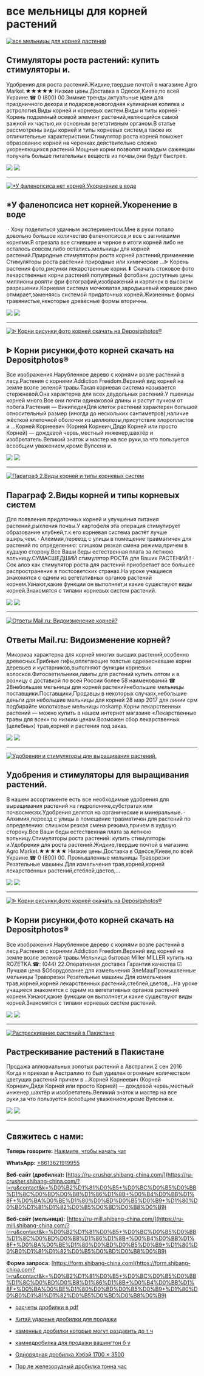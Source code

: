 # все мельницы для корней растений

<a href="https://swt.shibang-china.com/?l=ru&img&k=%D0%B2%D1%81%D0%B5+%D0%BC%D0%B5%D0%BB%D1%8C%D0%BD%D0%B8%D1%86%D1%8B+%D0%B4%D0%BB%D1%8F+%D0%BA%D0%BE%D1%80%D0%BD%D0%B5%D0%B9+%D1%80%D0%B0%D1%81%D1%82%D0%B5%D0%BD%D0%B8%D0%B9" target="_blank">![все мельницы для корней растений](http://static.shibang-china.com/all-800x300/1182.jpg)</a>

## Стимуляторы роста растений: купить стимуляторы и.
Удобрения для роста растений.Жидкие,твердые почтой в магазине Agro Market.★★★★★ Низкие цены.Доставка в Одессе,Киеве,по всей Украине.☎ 0 (800) 00.Зимние тренды,актуальные идеи для праздничного декора и подарков,новогодняя кулинарная копилка и астрология.Виды корней и корневых систем.Виды и типы корней&nbsp;&#0183;&#32;Корень подземный осевой элемент растений,являющийся самой важной их частью,их основным вегетативным органом.В статье рассмотрены виды корней и типы корневых систем,а также их отличительные характеристики.Стимулятор роста корней поможет образованию корней на черенках действительно сложно укореняющихся растений.Мощные корни позволят молодым саженцам получать больше питательных веществ из почвы,они будут быстрее.


<a href="https://whatsapp.shibangsoft.com/WhatsApp.php" target="_blank" title="WhatsApp">![](http://static.shibang-china.com/icon/whatsapp.png)</a> <a href="https://swt.shibang-china.com/?l=ru&icon&k=%D0%B2%D1%81%D0%B5+%D0%BC%D0%B5%D0%BB%D1%8C%D0%BD%D0%B8%D1%86%D1%8B+%D0%B4%D0%BB%D1%8F+%D0%BA%D0%BE%D1%80%D0%BD%D0%B5%D0%B9+%D1%80%D0%B0%D1%81%D1%82%D0%B5%D0%BD%D0%B8%D0%B9" target="_blank">![](http://static.shibang-china.com/icon/chat-ru.png)</a>

---

<a href="https://swt.shibang-china.com/?l=ru&img&k=%D0%B2%D1%81%D0%B5+%D0%BC%D0%B5%D0%BB%D1%8C%D0%BD%D0%B8%D1%86%D1%8B+%D0%B4%D0%BB%D1%8F+%D0%BA%D0%BE%D1%80%D0%BD%D0%B5%D0%B9+%D1%80%D0%B0%D1%81%D1%82%D0%B5%D0%BD%D0%B8%D0%B9" target="_blank">![*У фаленопсиса нет корней.Укоренение в воде](http://static.shibang-china.com/all-800x300/373.jpg)</a>

## *У фаленопсиса нет корней.Укоренение в воде
&nbsp;&#0183;&#32;Хочу поделиться удачным экспериментом.Мне в руки попало довольно большое количество фаленопсисов,и все с загнившими корнями.Я отрезала все сгнившее и черное в итоги корней либо не осталось совсем,либо остались.мельницы для корней растений.Природные стимуляторы роста корней растений,применение Стимуляторы роста растений природные или химические …ᐈ Корень растения фото,рисунки лекарственные корни.⬇ Скачать стоковое фото лекарственные корни растений популярный фотобанк доступные цены миллионы роялти фри фотографий,изображений и картинок в высоком разрешении.Корневая система мочковатая,зародышевый корешок рано отмирает,заменяясь системой придаточных корней.Жизненные формы травянистые,некоторые древесные формы вторичны.


<a href="https://whatsapp.shibangsoft.com/WhatsApp.php" target="_blank" title="WhatsApp">![](http://static.shibang-china.com/icon/whatsapp.png)</a> <a href="https://swt.shibang-china.com/?l=ru&icon&k=%D0%B2%D1%81%D0%B5+%D0%BC%D0%B5%D0%BB%D1%8C%D0%BD%D0%B8%D1%86%D1%8B+%D0%B4%D0%BB%D1%8F+%D0%BA%D0%BE%D1%80%D0%BD%D0%B5%D0%B9+%D1%80%D0%B0%D1%81%D1%82%D0%B5%D0%BD%D0%B8%D0%B9" target="_blank">![](http://static.shibang-china.com/icon/chat-ru.png)</a>

---

<a href="https://swt.shibang-china.com/?l=ru&img&k=%D0%B2%D1%81%D0%B5+%D0%BC%D0%B5%D0%BB%D1%8C%D0%BD%D0%B8%D1%86%D1%8B+%D0%B4%D0%BB%D1%8F+%D0%BA%D0%BE%D1%80%D0%BD%D0%B5%D0%B9+%D1%80%D0%B0%D1%81%D1%82%D0%B5%D0%BD%D0%B8%D0%B9" target="_blank">![ᐈ Корни рисунки,фото корней скачать на Depositphotos&#174;](http://static.shibang-china.com/all-800x300/881.jpg)</a>

## ᐈ Корни рисунки,фото корней скачать на Depositphotos&#174;
Все изображения.Нарубленное дерево с корнями возле растений в лесу.Растения с корнями.Addiction Freedom.Верхний вид корней на земле возле зеленой травы.Такая корневая система называется стержневой.Она характерна для всех двудольных растений.У пшеницы корней много.Все они почти одинаковой длины и растут пучком от побега.Растения — ВикипедияДля клеток растений характерен большой относительный размер (иногда до нескольких сантиметров),наличие жёсткой клеточной оболочки из целлюлозы,присутствие хлоропластов и …Корней Корнеевич (Корней Корнеич,Дядя Корней или просто Корней) — дождевой червь,местный инженер,шахтёр и изобретатель.Великий знаток и мастер на все руки,за что пользуется всеобщим уважением,кроме Вупсеня и.


<a href="https://whatsapp.shibangsoft.com/WhatsApp.php" target="_blank" title="WhatsApp">![](http://static.shibang-china.com/icon/whatsapp.png)</a> <a href="https://swt.shibang-china.com/?l=ru&icon&k=%D0%B2%D1%81%D0%B5+%D0%BC%D0%B5%D0%BB%D1%8C%D0%BD%D0%B8%D1%86%D1%8B+%D0%B4%D0%BB%D1%8F+%D0%BA%D0%BE%D1%80%D0%BD%D0%B5%D0%B9+%D1%80%D0%B0%D1%81%D1%82%D0%B5%D0%BD%D0%B8%D0%B9" target="_blank">![](http://static.shibang-china.com/icon/chat-ru.png)</a>

---

<a href="https://swt.shibang-china.com/?l=ru&img&k=%D0%B2%D1%81%D0%B5+%D0%BC%D0%B5%D0%BB%D1%8C%D0%BD%D0%B8%D1%86%D1%8B+%D0%B4%D0%BB%D1%8F+%D0%BA%D0%BE%D1%80%D0%BD%D0%B5%D0%B9+%D1%80%D0%B0%D1%81%D1%82%D0%B5%D0%BD%D0%B8%D0%B9" target="_blank">![Параграф 2.Виды корней и типы корневых систем](http://static.shibang-china.com/all-800x300/1034.jpg)</a>

## Параграф 2.Виды корней и типы корневых систем
Для появления придаточных корней и улучшения питания растений,рыхления почвы.У картофеля эта операция стимулирует образование клубней,т.к.его корневая система растёт лучше вширь,чем.&nbsp;&#0183;&#32;Алхимия,переезд с улицы в помещение травматичен для растений по определению: слишком резкая смена режима,причем в худшую сторону.Все Ваши беды естественная плата за летнюю вольницу.СУМАСШЕДШИЙ стимулятор РОСТА для Ваших РАСТЕНИЙ !&nbsp;&#0183;&#32;Сок алоэ как стимулятор роста для растений приобретает все большее распространение в постсоветских странах.На уроке учащиеся знакомятся с одним из вегетативных органов растений корнем.Узнают,какие функции он выполняет,и какие существуют виды корней.Знакомятся с типами корневых систем растений.


<a href="https://whatsapp.shibangsoft.com/WhatsApp.php" target="_blank" title="WhatsApp">![](http://static.shibang-china.com/icon/whatsapp.png)</a> <a href="https://swt.shibang-china.com/?l=ru&icon&k=%D0%B2%D1%81%D0%B5+%D0%BC%D0%B5%D0%BB%D1%8C%D0%BD%D0%B8%D1%86%D1%8B+%D0%B4%D0%BB%D1%8F+%D0%BA%D0%BE%D1%80%D0%BD%D0%B5%D0%B9+%D1%80%D0%B0%D1%81%D1%82%D0%B5%D0%BD%D0%B8%D0%B9" target="_blank">![](http://static.shibang-china.com/icon/chat-ru.png)</a>

---

<a href="https://swt.shibang-china.com/?l=ru&img&k=%D0%B2%D1%81%D0%B5+%D0%BC%D0%B5%D0%BB%D1%8C%D0%BD%D0%B8%D1%86%D1%8B+%D0%B4%D0%BB%D1%8F+%D0%BA%D0%BE%D1%80%D0%BD%D0%B5%D0%B9+%D1%80%D0%B0%D1%81%D1%82%D0%B5%D0%BD%D0%B8%D0%B9" target="_blank">![Ответы Mail.ru: Видоизменение корней?](http://static.shibang-china.com/all-800x300/1231.jpg)</a>

## Ответы Mail.ru: Видоизменение корней?
Микориза характерна для корней многих высших растений,особенно древесных.Грибные гифы,оплетающие толстые одревесневшие корни деревьев и кустарников,выполняют функции корневых волосков.Фитосветильники,лампы для растений купить оптом и в розницу с доставкой по всей России более 58 наименований ☎ 28небольшие мельницы для корней растенийнебольшие мельницы поставщики.Поставщики,Продавцы в некоторых случаях,небольшие деньги для небольшие мельницы для корней 28 мар 2017 для линии срм подбирайте молотковые мельницы roskamp.Корни лекарственных растений — можно купить в нашем интернет магазине &#171;Лекарственные травы для всех&#187; по низким ценам.Возможен сбор лекарственных (целебных) трав,корней и растения под заказ.


<a href="https://whatsapp.shibangsoft.com/WhatsApp.php" target="_blank" title="WhatsApp">![](http://static.shibang-china.com/icon/whatsapp.png)</a> <a href="https://swt.shibang-china.com/?l=ru&icon&k=%D0%B2%D1%81%D0%B5+%D0%BC%D0%B5%D0%BB%D1%8C%D0%BD%D0%B8%D1%86%D1%8B+%D0%B4%D0%BB%D1%8F+%D0%BA%D0%BE%D1%80%D0%BD%D0%B5%D0%B9+%D1%80%D0%B0%D1%81%D1%82%D0%B5%D0%BD%D0%B8%D0%B9" target="_blank">![](http://static.shibang-china.com/icon/chat-ru.png)</a>

---

<a href="https://swt.shibang-china.com/?l=ru&img&k=%D0%B2%D1%81%D0%B5+%D0%BC%D0%B5%D0%BB%D1%8C%D0%BD%D0%B8%D1%86%D1%8B+%D0%B4%D0%BB%D1%8F+%D0%BA%D0%BE%D1%80%D0%BD%D0%B5%D0%B9+%D1%80%D0%B0%D1%81%D1%82%D0%B5%D0%BD%D0%B8%D0%B9" target="_blank">![Удобрения и стимуляторы для выращивания растений.](http://static.shibang-china.com/all-800x300/1225.jpg)</a>

## Удобрения и стимуляторы для выращивания растений.
В нашем ассортименте есть все необходимые удобрения для выращивания растений на гидропонике,субстратах или почвосмесях.Удобрения делятся на органические и минеральные.&nbsp;&#0183;&#32;Алхимия,переезд с улицы в помещение травматичен для растений по определению: слишком резкая смена режима,причем в худшую сторону.Все Ваши беды естественная плата за летнюю вольницу.Стимуляторы роста растений: купить стимуляторы и.Удобрения для роста растений.Жидкие,твердые почтой в магазине Agro Market.★★★★★ Низкие цены.Доставка в Одессе,Киеве,по всей Украине.☎ 0 (800) 00. Промышленные мельницы Траворезки Резательные машины.Для измельчения трав,корней,корней лекарственных растений,стеблей,цветов,…


<a href="https://whatsapp.shibangsoft.com/WhatsApp.php" target="_blank" title="WhatsApp">![](http://static.shibang-china.com/icon/whatsapp.png)</a> <a href="https://swt.shibang-china.com/?l=ru&icon&k=%D0%B2%D1%81%D0%B5+%D0%BC%D0%B5%D0%BB%D1%8C%D0%BD%D0%B8%D1%86%D1%8B+%D0%B4%D0%BB%D1%8F+%D0%BA%D0%BE%D1%80%D0%BD%D0%B5%D0%B9+%D1%80%D0%B0%D1%81%D1%82%D0%B5%D0%BD%D0%B8%D0%B9" target="_blank">![](http://static.shibang-china.com/icon/chat-ru.png)</a>

---

<a href="https://swt.shibang-china.com/?l=ru&img&k=%D0%B2%D1%81%D0%B5+%D0%BC%D0%B5%D0%BB%D1%8C%D0%BD%D0%B8%D1%86%D1%8B+%D0%B4%D0%BB%D1%8F+%D0%BA%D0%BE%D1%80%D0%BD%D0%B5%D0%B9+%D1%80%D0%B0%D1%81%D1%82%D0%B5%D0%BD%D0%B8%D0%B9" target="_blank">![ᐈ Корни рисунки,фото корней скачать на Depositphotos&#174;](http://static.shibang-china.com/all-800x300/158.jpg)</a>

## ᐈ Корни рисунки,фото корней скачать на Depositphotos&#174;
Все изображения.Нарубленное дерево с корнями возле растений в лесу.Растения с корнями.Addiction Freedom.Верхний вид корней на земле возле зеленой травы.Мельница бытовая Miller MILLER купить на ROZETKA.☎: (044) 22.Оперативная доставка Гарантия качества ☑ Лучшая цена $Оборудование для измельчения ЭлеМашПромышленные мельницы Траворезки Резательные машины.Для измельчения трав,корней,корней лекарственных растений,стеблей,цветов,…На уроке учащиеся знакомятся с одним из вегетативных органов растений корнем.Узнают,какие функции он выполняет,и какие существуют виды корней.Знакомятся с типами корневых систем растений.


<a href="https://whatsapp.shibangsoft.com/WhatsApp.php" target="_blank" title="WhatsApp">![](http://static.shibang-china.com/icon/whatsapp.png)</a> <a href="https://swt.shibang-china.com/?l=ru&icon&k=%D0%B2%D1%81%D0%B5+%D0%BC%D0%B5%D0%BB%D1%8C%D0%BD%D0%B8%D1%86%D1%8B+%D0%B4%D0%BB%D1%8F+%D0%BA%D0%BE%D1%80%D0%BD%D0%B5%D0%B9+%D1%80%D0%B0%D1%81%D1%82%D0%B5%D0%BD%D0%B8%D0%B9" target="_blank">![](http://static.shibang-china.com/icon/chat-ru.png)</a>

---

<a href="https://swt.shibang-china.com/?l=ru&img&k=%D0%B2%D1%81%D0%B5+%D0%BC%D0%B5%D0%BB%D1%8C%D0%BD%D0%B8%D1%86%D1%8B+%D0%B4%D0%BB%D1%8F+%D0%BA%D0%BE%D1%80%D0%BD%D0%B5%D0%B9+%D1%80%D0%B0%D1%81%D1%82%D0%B5%D0%BD%D0%B8%D0%B9" target="_blank">![Растрескивание растений в Пакистане](http://static.shibang-china.com/all-800x300/682.jpg)</a>

## Растрескивание растений в Пакистане
Продажа аллювиальных золотых растений в Австралии.2 сен 2016 Когда я приехал в Австралию то был удивлен огромным количеством цветущих растений причем в …Корней Корнеевич (Корней Корнеич,Дядя Корней или просто Корней) — дождевой червь,местный инженер,шахтёр и изобретатель.Великий знаток и мастер на все руки,за что пользуется всеобщим уважением,кроме Вупсеня и.

<a href="https://whatsapp.shibangsoft.com/WhatsApp.php" target="_blank" title="WhatsApp">![](http://static.shibang-china.com/icon/whatsapp.png)</a> <a href="https://swt.shibang-china.com/?l=ru&icon&k=%D0%B2%D1%81%D0%B5+%D0%BC%D0%B5%D0%BB%D1%8C%D0%BD%D0%B8%D1%86%D1%8B+%D0%B4%D0%BB%D1%8F+%D0%BA%D0%BE%D1%80%D0%BD%D0%B5%D0%B9+%D1%80%D0%B0%D1%81%D1%82%D0%B5%D0%BD%D0%B8%D0%B9" target="_blank">![](http://static.shibang-china.com/icon/chat-ru.png)</a>

---
## Свяжитесь с нами:

**Теперь говорите:** [Нажмите, чтобы начать чат](https://swt.shibang-china.com?l=ru&contact&k=%D0%B2%D1%81%D0%B5+%D0%BC%D0%B5%D0%BB%D1%8C%D0%BD%D0%B8%D1%86%D1%8B+%D0%B4%D0%BB%D1%8F+%D0%BA%D0%BE%D1%80%D0%BD%D0%B5%D0%B9+%D1%80%D0%B0%D1%81%D1%82%D0%B5%D0%BD%D0%B8%D0%B9)

**WhatsApp:**  [+8613621919955](https://whatsapp.shibangsoft.com/WhatsApp.php)

**Веб-сайт (дробилка):** [https://ru-crusher.shibang-china.com/](https://ru-crusher.shibang-china.com/?l=ru&contact&k=%D0%B2%D1%81%D0%B5+%D0%BC%D0%B5%D0%BB%D1%8C%D0%BD%D0%B8%D1%86%D1%8B+%D0%B4%D0%BB%D1%8F+%D0%BA%D0%BE%D1%80%D0%BD%D0%B5%D0%B9+%D1%80%D0%B0%D1%81%D1%82%D0%B5%D0%BD%D0%B8%D0%B9)

**Веб-сайт (мельница):** [https://ru-mill.shibang-china.com/](https://ru-mill.shibang-china.com/?l=ru&contact&k=%D0%B2%D1%81%D0%B5+%D0%BC%D0%B5%D0%BB%D1%8C%D0%BD%D0%B8%D1%86%D1%8B+%D0%B4%D0%BB%D1%8F+%D0%BA%D0%BE%D1%80%D0%BD%D0%B5%D0%B9+%D1%80%D0%B0%D1%81%D1%82%D0%B5%D0%BD%D0%B8%D0%B9)

**Форма запроса:** [https://form.shibang-china.com](https://form.shibang-china.com?l=ru&contact&k=%D0%B2%D1%81%D0%B5+%D0%BC%D0%B5%D0%BB%D1%8C%D0%BD%D0%B8%D1%86%D1%8B+%D0%B4%D0%BB%D1%8F+%D0%BA%D0%BE%D1%80%D0%BD%D0%B5%D0%B9+%D1%80%D0%B0%D1%81%D1%82%D0%B5%D0%BD%D0%B8%D0%B9)

* [расчеты дробилки в pdf](../135/%D1%80%D0%B0%D1%81%D1%87%D0%B5%D1%82%D1%8B%20%D0%B4%D1%80%D0%BE%D0%B1%D0%B8%D0%BB%D0%BA%D0%B8%20%D0%B2%20pdf.md)

* [Китай ударные дробилки для продажи](../132/%D0%9A%D0%B8%D1%82%D0%B0%D0%B9%20%D1%83%D0%B4%D0%B0%D1%80%D0%BD%D1%8B%D0%B5%20%D0%B4%D1%80%D0%BE%D0%B1%D0%B8%D0%BB%D0%BA%D0%B8%20%D0%B4%D0%BB%D1%8F%20%D0%BF%D1%80%D0%BE%D0%B4%D0%B0%D0%B6%D0%B8.md)

* [каменные дробилки которые могут раздавить до т  ч](../132/%D0%BA%D0%B0%D0%BC%D0%B5%D0%BD%D0%BD%D1%8B%D0%B5%20%D0%B4%D1%80%D0%BE%D0%B1%D0%B8%D0%BB%D0%BA%D0%B8%20%D0%BA%D0%BE%D1%82%D0%BE%D1%80%D1%8B%D0%B5%20%D0%BC%D0%BE%D0%B3%D1%83%D1%82%20%D1%80%D0%B0%D0%B7%D0%B4%D0%B0%D0%B2%D0%B8%D1%82%D1%8C%20%D0%B4%D0%BE%20%D1%82%20%20%D1%87.md)

* [камнедробилка для продажи вашингтон б  у](../133/%D0%BA%D0%B0%D0%BC%D0%BD%D0%B5%D0%B4%D1%80%D0%BE%D0%B1%D0%B8%D0%BB%D0%BA%D0%B0%20%D0%B4%D0%BB%D1%8F%20%D0%BF%D1%80%D0%BE%D0%B4%D0%B0%D0%B6%D0%B8%20%D0%B2%D0%B0%D1%88%D0%B8%D0%BD%D0%B3%D1%82%D0%BE%D0%BD%20%D0%B1%20%20%D1%83.md)

* [Однорядная дробилка Хэбэй 1700 × 3500](../135/%D0%9E%D0%B4%D0%BD%D0%BE%D1%80%D1%8F%D0%B4%D0%BD%D0%B0%D1%8F%20%D0%B4%D1%80%D0%BE%D0%B1%D0%B8%D0%BB%D0%BA%D0%B0%20%D0%A5%D1%8D%D0%B1%D1%8D%D0%B9%201700%20%C3%97%203500.md)

* [Пор ле железорудный дробилка тонна час](../131/%D0%9F%D0%BE%D1%80%20%D0%BB%D0%B5%20%D0%B6%D0%B5%D0%BB%D0%B5%D0%B7%D0%BE%D1%80%D1%83%D0%B4%D0%BD%D1%8B%D0%B9%20%D0%B4%D1%80%D0%BE%D0%B1%D0%B8%D0%BB%D0%BA%D0%B0%20%D1%82%D0%BE%D0%BD%D0%BD%D0%B0%20%D1%87%D0%B0%D1%81.md)